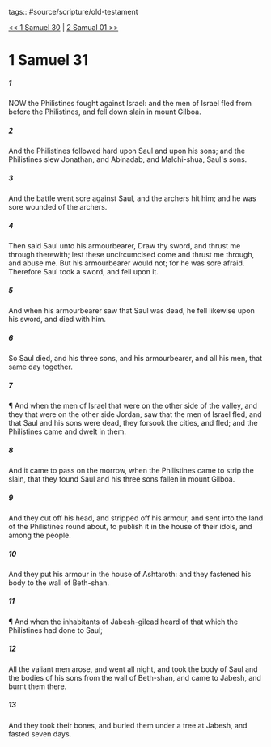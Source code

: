 tags:: #source/scripture/old-testament

[<< 1 Samuel 30](/Old_Testament/09_1_Samuel/1_Samuel_30.md) | [2 Samual 01 >>](/Old_Testament/10_2_Samuel/2_Samual_01.md)

# 1 Samuel 31

##### 1

NOW the Philistines fought against Israel: and the men of Israel fled from before the Philistines, and fell down slain in mount Gilboa.

##### 2

And the Philistines followed hard upon Saul and upon his sons; and the Philistines slew Jonathan, and Abinadab, and Malchi-shua, Saul's sons.

##### 3

And the battle went sore against Saul, and the archers hit him; and he was sore wounded of the archers.

##### 4

Then said Saul unto his armourbearer, Draw thy sword, and thrust me through therewith; lest these uncircumcised come and thrust me through, and abuse me. But his armourbearer would not; for he was sore afraid. Therefore Saul took a sword, and fell upon it.

##### 5

And when his armourbearer saw that Saul was dead, he fell likewise upon his sword, and died with him.

##### 6

So Saul died, and his three sons, and his armourbearer, and all his men, that same day together.

##### 7

¶ And when the men of Israel that were on the other side of the valley, and they that were on the other side Jordan, saw that the men of Israel fled, and that Saul and his sons were dead, they forsook the cities, and fled; and the Philistines came and dwelt in them.

##### 8

And it came to pass on the morrow, when the Philistines came to strip the slain, that they found Saul and his three sons fallen in mount Gilboa.

##### 9

And they cut off his head, and stripped off his armour, and sent into the land of the Philistines round about, to publish it in the house of their idols, and among the people.

##### 10

And they put his armour in the house of Ashtaroth: and they fastened his body to the wall of Beth-shan.

##### 11

¶ And when the inhabitants of Jabesh-gilead heard of that which the Philistines had done to Saul;

##### 12

All the valiant men arose, and went all night, and took the body of Saul and the bodies of his sons from the wall of Beth-shan, and came to Jabesh, and burnt them there.

##### 13

And they took their bones, and buried them under a tree at Jabesh, and fasted seven days.
